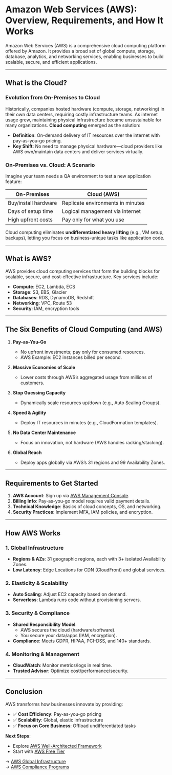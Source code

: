 # Amazon Web Services (AWS): Overview, Requirements, and How It Works

Amazon Web Services (AWS) is a comprehensive cloud computing platform offered by Amazon. It provides a broad set of global compute, storage, database, analytics, and networking services, enabling businesses to build scalable, secure, and efficient applications.

---

## What is the Cloud?

### Evolution from On-Premises to Cloud
Historically, companies hosted hardware (compute, storage, networking) in their own data centers, requiring costly infrastructure teams. As internet usage grew, maintaining physical infrastructure became unsustainable for many organizations. **Cloud computing** emerged as the solution:

- **Definition**: On-demand delivery of IT resources over the internet with pay-as-you-go pricing.  
- **Key Shift**: No need to manage physical hardware—cloud providers like AWS own/maintain data centers and deliver services virtually.  

### On-Premises vs. Cloud: A Scenario
Imagine your team needs a QA environment to test a new application feature:  

| **On-Premises** | **Cloud (AWS)** |  
|------------------|------------------|  
| Buy/install hardware | Replicate environments in minutes |  
| Days of setup time | Logical management via internet |  
| High upfront costs | Pay only for what you use |  

Cloud computing eliminates **undifferentiated heavy lifting** (e.g., VM setup, backups), letting you focus on business-unique tasks like application code.  

---

## What is AWS?
AWS provides cloud computing services that form the building blocks for scalable, secure, and cost-effective infrastructure. Key services include:  

- **Compute**: EC2, Lambda, ECS  
- **Storage**: S3, EBS, Glacier  
- **Databases**: RDS, DynamoDB, Redshift  
- **Networking**: VPC, Route 53  
- **Security**: IAM, encryption tools  

---

## The Six Benefits of Cloud Computing (and AWS)  

1. **Pay-as-You-Go**  
   - No upfront investments; pay only for consumed resources.  
   - AWS Example: EC2 instances billed per second.  

2. **Massive Economies of Scale**  
   - Lower costs through AWS’s aggregated usage from millions of customers.  

3. **Stop Guessing Capacity**  
   - Dynamically scale resources up/down (e.g., Auto Scaling Groups).  

4. **Speed & Agility**  
   - Deploy IT resources in minutes (e.g., CloudFormation templates).  

5. **No Data Center Maintenance**  
   - Focus on innovation, not hardware (AWS handles racking/stacking).  

6. **Global Reach**  
   - Deploy apps globally via AWS’s 31 regions and 99 Availability Zones.  

---

## Requirements to Get Started  

1. **AWS Account**: Sign up via [AWS Management Console](https://aws.amazon.com/console/).  
2. **Billing Info**: Pay-as-you-go model requires valid payment details.  
3. **Technical Knowledge**: Basics of cloud concepts, OS, and networking.  
4. **Security Practices**: Implement MFA, IAM policies, and encryption.  

---

## How AWS Works  

### 1. Global Infrastructure  
- **Regions & AZs**: 31 geographic regions, each with 3+ isolated Availability Zones.  
- **Low Latency**: Edge Locations for CDN (CloudFront) and global services.  

### 2. Elasticity & Scalability  
- **Auto Scaling**: Adjust EC2 capacity based on demand.  
- **Serverless**: Lambda runs code without provisioning servers.  

### 3. Security & Compliance  
- **Shared Responsibility Model**:  
  - AWS secures the cloud (hardware/software).  
  - You secure your data/apps (IAM, encryption).  
- **Compliance**: Meets GDPR, HIPAA, PCI-DSS, and 140+ standards.  

### 4. Monitoring & Management  
- **CloudWatch**: Monitor metrics/logs in real time.  
- **Trusted Advisor**: Optimize cost/performance/security.  

---

## Conclusion  
AWS transforms how businesses innovate by providing:  
- ✅ **Cost Efficiency**: Pay-as-you-go pricing  
- ✅ **Scalability**: Global, elastic infrastructure  
- ✅ **Focus on Core Business**: Offload undifferentiated tasks  

**Next Steps**:  
- Explore [AWS Well-Architected Framework](https://aws.amazon.com/architecture/well-architected/)  
- Start with [AWS Free Tier](https://aws.amazon.com/free/)  

→ [AWS Global Infrastructure](https://aws.amazon.com/about-aws/global-infrastructure/)  
→ [AWS Compliance Programs](https://aws.amazon.com/compliance/programs/)  
